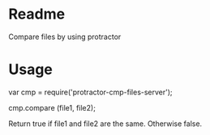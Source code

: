 # Readme
Compare files by using protractor


# Usage
var cmp = require('protractor-cmp-files-server');

cmp.compare (file1, file2);


Return true if file1 and file2 are the same. Otherwise false.
